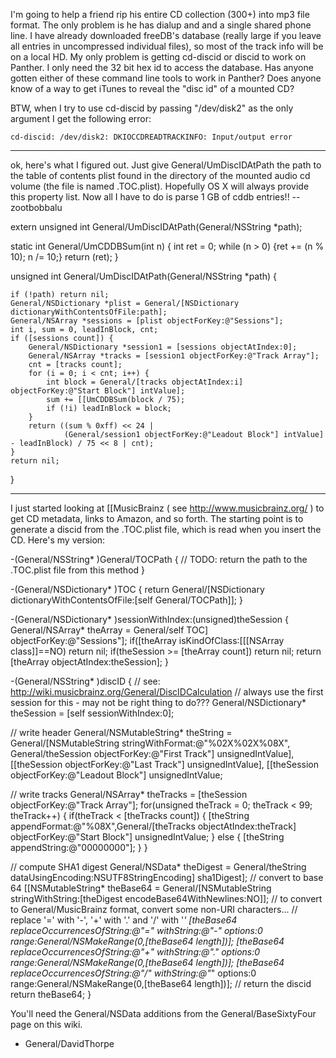 I'm going to help a friend rip his entire CD collection (300+) into mp3 file format. The only problem is he has dialup and and a single shared phone line. I have already downloaded freeDB's database (really large if you leave all entries in uncompressed individual files), so most of the track info will be on a local HD. My only problem is getting cd-discid or discid to work on Panther. I only need the 32 bit hex id to access the database. Has anyone gotten either of these command line tools to work in Panther? Does anyone know of a way to get iTunes to reveal the "disc id" of a mounted CD?

BTW, when I try to use cd-discid by passing "/dev/disk2" as the only argument I get the following error:

    cd-discid: /dev/disk2: DKIOCCDREADTRACKINFO: Input/output error

----

ok, here's what I figured out. Just give     General/UmDiscIDAtPath the path to the table of contents plist found in the directory of the mounted audio cd volume (the file is named     .TOC.plist). Hopefully OS X will always provide this property list. Now all I have to do is parse 1 GB of cddb entries!! --zootbobbalu

    
extern unsigned int General/UmDiscIDAtPath(General/NSString *path); 

static int General/UmCDDBSum(int n)
{
    int ret = 0;
    while (n > 0) {ret += (n % 10); n /= 10;}
    return (ret);
}

unsigned int General/UmDiscIDAtPath(General/NSString *path) {

    if (!path) return nil;
    General/NSDictionary *plist = General/[NSDictionary dictionaryWithContentsOfFile:path];
    General/NSArray *sessions = [plist objectForKey:@"Sessions"];
    int i, sum = 0, leadInBlock, cnt;
    if ([sessions count]) {
        General/NSDictionary *session1 = [sessions objectAtIndex:0];
        General/NSArray *tracks = [session1 objectForKey:@"Track Array"];
        cnt = [tracks count];
        for (i = 0; i < cnt; i++) {
            int block = General/[tracks objectAtIndex:i] objectForKey:@"Start Block"] intValue];
            sum += [[UmCDDBSum(block / 75);
            if (!i) leadInBlock = block;
        }
        return ((sum % 0xff) << 24 | 
                (General/session1 objectForKey:@"Leadout Block"] intValue] - leadInBlock) / 75 << 8 | cnt);
    }
    return nil;
}



----

I just started looking at [[MusicBrainz ( see http://www.musicbrainz.org/ ) to get CD metadata, links to Amazon, and so forth.
The starting point is to generate a discid from the .TOC.plist file, which is read when you insert the CD. Here's my version:

    

-(General/NSString* )General/TOCPath {
   // TODO: return the path to the .TOC.plist file from this method
}

-(General/NSDictionary* )TOC {
  return General/[NSDictionary dictionaryWithContentsOfFile:[self General/TOCPath]];
}

-(General/NSDictionary* )sessionWithIndex:(unsigned)theSession {
  General/NSArray* theArray = General/self TOC] objectForKey:@"Sessions"];
  if([theArray isKindOfClass:[[[NSArray class]]==NO) return nil;
  if(theSession >= [theArray count]) return nil;
  return [theArray objectAtIndex:theSession];
}

-(General/NSString* )discID {
  // see: http://wiki.musicbrainz.org/General/DiscIDCalculation
  // always use the first session for this - may not be right thing to do???
  General/NSDictionary* theSession = [self sessionWithIndex:0]; 

  // write header
  General/NSMutableString* theString = General/[NSMutableString stringWithFormat:@"%02X%02X%08X",
    General/theSession objectForKey:@"First Track"] unsignedIntValue],
    [[theSession objectForKey:@"Last Track"] unsignedIntValue],
    [[theSession objectForKey:@"Leadout Block"] unsignedIntValue;

  // write tracks
  General/NSArray* theTracks = [theSession objectForKey:@"Track Array"];
  for(unsigned theTrack = 0; theTrack < 99; theTrack++) {
    if(theTrack < [theTracks count]) {
      [theString appendFormat:@"%08X",General/[theTracks objectAtIndex:theTrack] objectForKey:@"Start Block"] unsignedIntValue;
    } else {
      [theString appendString:@"00000000"];
    }
  }
  
  // compute SHA1 digest
  General/NSData* theDigest = General/theString dataUsingEncoding:NSUTF8StringEncoding] sha1Digest];
  // convert to base 64
  [[NSMutableString* theBase64 = General/[NSMutableString stringWithString:[theDigest encodeBase64WithNewlines:NO]];
  // to convert to General/MusicBrainz format, convert some non-URI characters...
  // replace '=' with '-', '+' with '.' and '/' with '_'
  [theBase64 replaceOccurrencesOfString:@"=" withString:@"-" options:0 range:General/NSMakeRange(0,[theBase64 length])];
  [theBase64 replaceOccurrencesOfString:@"+" withString:@"." options:0 range:General/NSMakeRange(0,[theBase64 length])];
  [theBase64 replaceOccurrencesOfString:@"/" withString:@"_" options:0 range:General/NSMakeRange(0,[theBase64 length])];
  // return the discid
  return theBase64;
}



You'll need the General/NSData additions from the General/BaseSixtyFour page on this wiki.

- General/DavidThorpe